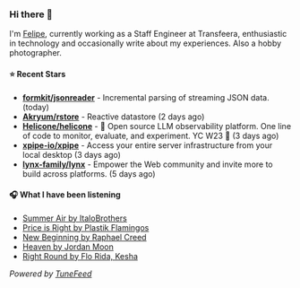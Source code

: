 ### Hi there 👋

I'm [Felipe](https://felipevm.com), currently working as a Staff Engineer at Transfeera, enthusiastic in technology and occasionally write about my experiences. Also a hobby photographer.

#### ⭐ Recent Stars
- **[formkit/jsonreader](https://github.com/formkit/jsonreader)** - Incremental parsing of streaming JSON data. (today)
- **[Akryum/rstore](https://github.com/Akryum/rstore)** - Reactive datastore (2 days ago)
- **[Helicone/helicone](https://github.com/Helicone/helicone)** - 🧊 Open source LLM observability platform. One line of code to monitor, evaluate, and experiment. YC W23 🍓 (3 days ago)
- **[xpipe-io/xpipe](https://github.com/xpipe-io/xpipe)** - Access your entire server infrastructure from your local desktop (3 days ago)
- **[lynx-family/lynx](https://github.com/lynx-family/lynx)** - Empower the Web community and invite more to build across platforms. (5 days ago)

#### 🎧 What I have been listening
- [Summer Air by ItaloBrothers](https://open.spotify.com/track/3MIwc5XzD2VX8ZJAIyURKI)
- [Price is Right by Plastik Flamingos](https://open.spotify.com/track/4wSlz46D7v1VvKB6RVsUEo)
- [New Beginning by Raphael Creed](https://open.spotify.com/track/7g9qLF2PaFjAt7aej8lKlk)
- [Heaven by Jordan Moon](https://open.spotify.com/track/5sDlKM21xZl44uULQRadnX)
- [Right Round by Flo Rida, Kesha](https://open.spotify.com/track/3GpbwCm3YxiWDvy29Uo3vP)

_Powered by [TuneFeed](https://tunefeed.app?ref=github.com)_
